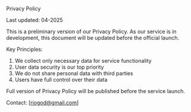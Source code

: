 Privacy Policy 

Last updated: 04-2025

This is a preliminary version of our Privacy Policy. As our service is in development, this document will be updated before the official launch.

Key Principles:
1. We collect only necessary data for service functionality
2. User data security is our top priority
3. We do not share personal data with third parties
4. Users have full control over their data

Full version of Privacy Policy will be published before the service launch.

Contact: [riogod@gmail.com]
